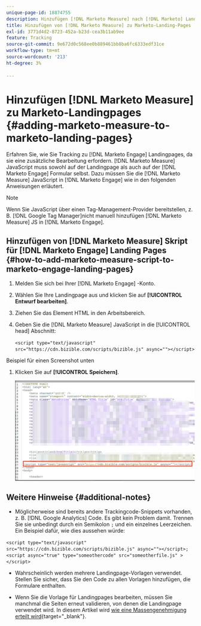 ```yaml
---
unique-page-id: 18874755
description: Hinzufügen [!DNL Marketo Measure] nach [!DNL Marketo] Landing Pages - [!DNL Marketo Measure]
title: Hinzufügen von [!DNL Marketo Measure] zu Marketo-Landing-Pages
exl-id: 3771d4d2-8723-452a-b23d-cea3b11ab9ee
feature: Tracking
source-git-commit: 9e672d0c568ee0b889461bb8ba6fc6333edf31ce
workflow-type: tm+mt
source-wordcount: '213'
ht-degree: 3%

---
```


# Hinzufügen [!DNL Marketo Measure] zu Marketo-Landingpages {#adding-marketo-measure-to-marketo-landing-pages}

Erfahren Sie, wie Sie Tracking zu [!DNL Marketo Engage] Landingpages, da sie eine zusätzliche Bearbeitung erfordern. [!DNL Marketo Measure] JavaScript muss sowohl auf der Landingpage als auch auf der [!DNL Marketo Engage] Formular selbst. Dazu müssen Sie die [!DNL Marketo Measure] JavaScript in [!DNL Marketo Engage] wie in den folgenden Anweisungen erläutert.

>[!NOTE]
>
>Wenn Sie JavaScript über einen Tag-Management-Provider bereitstellen, z. B. [!DNL Google Tag Manager]nicht manuell hinzufügen [!DNL Marketo Measure] JS in [!DNL Marketo Engage].

## Hinzufügen von [!DNL Marketo Measure] Skript für [!DNL Marketo Engage] Landing Pages {#how-to-add-marketo-measure-script-to-marketo-engage-landing-pages}

1. Melden Sie sich bei Ihrer [!DNL Marketo Engage] -Konto.
1. Wählen Sie Ihre Landingpage aus und klicken Sie auf **[!UICONTROL Entwurf bearbeiten]**.
1. Ziehen Sie das Element HTML in den Arbeitsbereich.
1. Geben Sie die [!DNL Marketo Measure] JavaScript in die [!UICONTROL head] Abschnitt:

   `<script type="text/javascript" src="https://cdn.bizible.com/scripts/bizible.js" async=""></script>`

Beispiel für einen Screenshot unten

1. Klicken Sie auf **[!UICONTROL Speichern]**.

   ![](assets/adding-bizible-to-marketo-landing-pages-1.png)

## Weitere Hinweise {#additional-notes}

* Möglicherweise sind bereits andere Trackingcode-Snippets vorhanden, z. B. [!DNL Google Analytics] Code. Es gibt kein Problem damit. Trennen Sie sie unbedingt durch ein Semikolon `;` und ein einzelnes Leerzeichen. Ein Beispiel dafür, wie dies aussehen würde:

`<script type="text/javascript" src="https://cdn.bizible.com/scripts/bizible.js" async=""></script>; <script async="true" type="someothercode" src="someotherfile.js" ></script>`

* Wahrscheinlich werden mehrere Landingpage-Vorlagen verwendet. Stellen Sie sicher, dass Sie den Code zu allen Vorlagen hinzufügen, die Formulare enthalten.

* Wenn Sie die Vorlage für Landingpages bearbeiten, müssen Sie manchmal die Seiten erneut validieren, von denen die Landingpage verwendet wird. In diesem Artikel wird [wie eine Massengenehmigung erteilt wird](https://experienceleague.adobe.com/docs/marketo/using/product-docs/demand-generation/landing-pages/landing-page-actions/approve-multiple-landing-pages-at-once.html){target="_blank"}.
